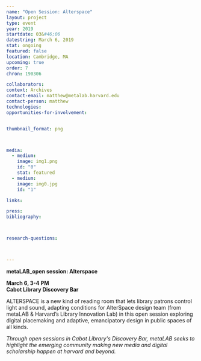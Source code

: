 ```yaml
---
name: "Open Session: Alterspace"
layout: project
type: event
year: 2019
startdate: 03&#46;06
datestring: March 6, 2019
stat: ongoing
featured: false
location: Cambridge, MA
upcoming: true
order: 7
chron: 190306

collaborators:
context: Archives
contact-email: matthew@metalab.harvard.edu
contact-person: matthew
technologies: 
opportunities-for-involvement:


thumbnail_format: png



media:
  - medium:
    image: img1.png
    id: "0"
    stat: featured
  - medium:
    image: img0.jpg
    id: "1"

links:

press:
bibliography:



research-questions:



---
```

**metaLAB_open session: Alterspace**

**March 6, 3-4 PM<br />
Cabot Library Discovery Bar**

ALTERSPACE is a new kind of reading room that lets library patrons control light and sound, adapting conditions for AlterSpace design team (from metaLAB & Harvard’s Library Innovation Lab) in this open session exploring digital placemaking and adaptive, emancipatory design in public spaces of all kinds.

*Through open sessions in Cabot Library's Discovery Bar, metaLAB seeks to highlight the emerging community making new media and digital scholarship happen at harvard and beyond.*


